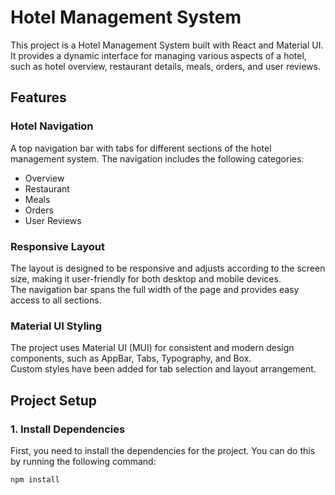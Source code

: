 # Hotel Management System

This project is a Hotel Management System built with React and Material UI. It provides a dynamic interface for managing various aspects of a hotel, such as hotel overview, restaurant details, meals, orders, and user reviews.

## Features

### Hotel Navigation

A top navigation bar with tabs for different sections of the hotel management system.
The navigation includes the following categories:

- Overview
- Restaurant
- Meals
- Orders
- User Reviews

### Responsive Layout

The layout is designed to be responsive and adjusts according to the screen size, making it user-friendly for both desktop and mobile devices.  
The navigation bar spans the full width of the page and provides easy access to all sections.

### Material UI Styling

The project uses Material UI (MUI) for consistent and modern design components, such as AppBar, Tabs, Typography, and Box.  
Custom styles have been added for tab selection and layout arrangement.

## Project Setup

### 1. Install Dependencies

First, you need to install the dependencies for the project. You can do this by running the following command:

```bash
npm install
